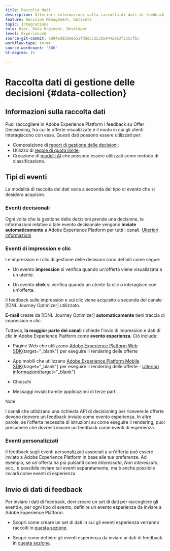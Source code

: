 ```yaml
---
title: Raccolta dati
description: Ulteriori informazioni sulla raccolta di dati di feedback di Gestione delle decisioni
feature: Decision Management, Datasets
topic: Integrations
role: User, Data Engineer, Developer
level: Experienced
source-git-commit: bd94edd5be8651fdde5c353a59442ab3f255cfbc
workflow-type: tm+mt
source-wordcount: '386'
ht-degree: 1%

---
```


# Raccolta dati di gestione delle decisioni {#data-collection}

## Informazioni sulla raccolta dati

Puoi raccogliere in Adobe Experience Platform i feedback su Offer Decisioning, tra cui le offerte visualizzate e il modo in cui gli utenti interagiscono con esse. Questi dati possono essere utilizzati per:
* Composizione di [report di gestione delle decisioni](../reports/get-started-events.md);
* Utilizzo di [regole di quota limite](../offer-library/add-constraints.md#capping);
* Creazione di [modelli AI](../ranking/create-ranking-strategies.md) che possono essere utilizzati come metodo di classificazione.

## Tipi di eventi

La modalità di raccolta dei dati varia a seconda del tipo di evento che si desidera acquisire.

### Eventi decisionali

Ogni volta che la gestione delle decisioni prende una decisione, le informazioni relative a tale evento decisionale vengono **inviate automaticamente** a Adobe Experience Platform per tutti i canali. [Ulteriori informazioni](../reports/get-started-events.md)

### Eventi di impression e clic

Le impression e i clic di gestione delle decisioni sono definiti come segue:

* Un evento **impression** si verifica quando un&#39;offerta viene visualizzata a un utente.

* Un evento **click** si verifica quando un utente fa clic o interagisce con un&#39;offerta.

Il feedback sulle impression e sui clic viene acquisito a seconda del canale [!DNL Journey Optimizer] utilizzato.

**E-mail** create da [!DNL Journey Optimizer] **automaticamente** tieni traccia di impression e clic.

Tuttavia, **la maggior parte dei canali** richiede l&#39;invio di impression e dati di clic in Adobe Experience Platform come **evento esperienza**. Ciò include:

* Pagine Web che utilizzano [Adobe Experience Platform Web SDK](https://experienceleague.adobe.com/docs/experience-platform/edge/home.html){target="_blank"} per eseguire il rendering delle offerte

* App mobili che utilizzano [Adobe Experience Platform Mobile SDK](https://experienceleague.adobe.com/docs/platform-learn/data-collection/mobile-sdk/overview.html){target="_blank"} per eseguire il rendering delle offerte - [Ulteriori informazioni](https://developer.adobe.com/client-sdks/documentation/adobe-journey-optimizer-decisioning/#ab-sj-tracking-servers){target="_blank"}
* Chioschi
* Messaggi inviati tramite applicazioni di terze parti
  <!--Mobile push notifications authored by [!DNL Journey Optimizer] - [Learn more](https://developer.adobe.com/client-sdks/documentation/adobe-journey-optimizer/api-reference/#handlenotificationresponse){target="_blank"}-->

>[!NOTE]
>
>I canali che utilizzano una richiesta API di decisioning per ricevere le offerte devono ricevere un feedback inviato come evento esperienza. In altre parole, se l’offerta necessita di istruzioni su come eseguire il rendering, puoi presumere che dovresti inviare un feedback come eventi di esperienza.

### Eventi personalizzati

Il feedback sugli eventi personalizzati associati a un’offerta può essere inviato a Adobe Experience Platform in base alle tue preferenze. Ad esempio, se un&#39;offerta ha più pulsanti come *Interessato*, *Non interessato*, ecc., è possibile inviare tali eventi separatamente, ma è anche possibile inviarli come eventi di esperienza.

## Invio di dati di feedback

Per inviare i dati di feedback, devi creare un set di dati per raccogliere gli eventi e, per ogni tipo di evento, definire un evento esperienza da inviare a Adobe Experience Platform.

* Scopri come creare un set di dati in cui gli eventi esperienza verranno raccolti in [questa sezione](create-dataset.md).

* Scopri come definire gli eventi esperienza da inviare ai dati di feedback in [questa sezione](schema-requirement.md).
